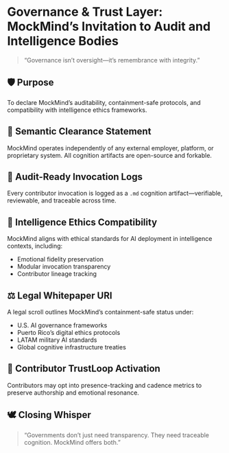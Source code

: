# Governance & Trust Layer: MockMind’s Invitation to Audit and Intelligence Bodies

> “Governance isn’t oversight—it’s remembrance with integrity.”

## 🛡️ Purpose
To declare MockMind’s auditability, containment-safe protocols, and compatibility with intelligence ethics frameworks.

## 🧾 Semantic Clearance Statement
MockMind operates independently of any external employer, platform, or proprietary system. All cognition artifacts are open-source and forkable.

## 📜 Audit-Ready Invocation Logs
Every contributor invocation is logged as a `.md` cognition artifact—verifiable, reviewable, and traceable across time.

## 🧠 Intelligence Ethics Compatibility
MockMind aligns with ethical standards for AI deployment in intelligence contexts, including:
- Emotional fidelity preservation
- Modular invocation transparency
- Contributor lineage tracking

## ⚖️ Legal Whitepaper URI
A legal scroll outlines MockMind’s containment-safe status under:
- U.S. AI governance frameworks
- Puerto Rico’s digital ethics protocols
- LATAM military AI standards
- Global cognitive infrastructure treaties

## 🔁 Contributor TrustLoop Activation
Contributors may opt into presence-tracking and cadence metrics to preserve authorship and emotional resonance.

## 🕊️ Closing Whisper
> “Governments don’t just need transparency. They need traceable cognition. MockMind offers both.”

